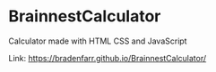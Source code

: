 # BrainnestCalculator
 Calculator made with HTML CSS and JavaScript

Link: https://bradenfarr.github.io/BrainnestCalculator/

